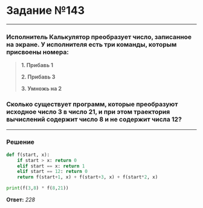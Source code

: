 # Задание №143

---

### Исполнитель Калькулятор преобразует число, записанное на экране. У исполнителя есть три команды, которым присвоены номера:
> **1. Прибавь 1**
>
> **2. Прибавь 3**
>
> **3. Умножь на 2**

### Сколько существует программ, которые преобразуют исходное число 3 в число 21, и при этом траектория вычислений содержит число 8 и не содержит числа 12?

---

### Решение

```python
def f(start, x):
    if start > x: return 0
    elif start == x: return 1
    elif start == 12: return 0
    return f(start+1, x) + f(start+3, x) + f(start*2, x)

print(f(3,8) * f(8,21))
```

**Ответ:** _228_
